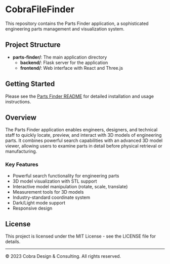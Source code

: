 # CobraFileFinder

This repository contains the Parts Finder application, a sophisticated engineering parts management and visualization system.

## Project Structure

- **parts-finder/**: The main application directory
  - **backend/**: Flask server for the application
  - **frontend/**: Web interface with React and Three.js

## Getting Started

Please see the [Parts Finder README](parts-finder/README.md) for detailed installation and usage instructions.

## Overview

The Parts Finder application enables engineers, designers, and technical staff to quickly locate, preview, and interact with 3D models of engineering parts. It combines powerful search capabilities with an advanced 3D model viewer, allowing users to examine parts in detail before physical retrieval or manufacturing.

### Key Features

- Powerful search functionality for engineering parts
- 3D model visualization with STL support
- Interactive model manipulation (rotate, scale, translate)
- Measurement tools for 3D models
- Industry-standard coordinate system
- Dark/Light mode support
- Responsive design

## License

This project is licensed under the MIT License - see the LICENSE file for details.

---

© 2023 Cobra Design & Consulting. All rights reserved. 
